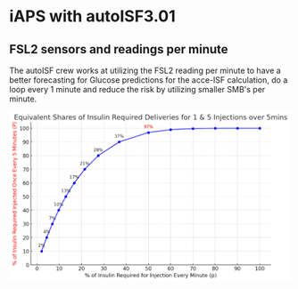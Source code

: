 # iAPS with autoISF3.01

## FSL2 sensors and readings per minute

The autoISF crew works at utilizing the FSL2 reading per minute to have a better forecasting for Glucose predictions for the acce-ISF calculation, do a loop every 1 minute and reduce the risk by utilizing smaller SMB's per minute.

<img src="Equivalent Delivery Shares 1&5min SMBs.png"
     alt="Equivalent Delivery Shares"
	 width=700
	 />
